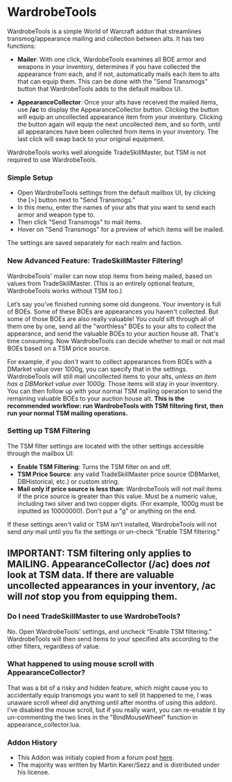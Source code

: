 # WardrobeTools

WardrobeTools is a simple World of Warcraft addon that streamlines transmog/appearance mailing and collection between alts. It has two functions:

* **Mailer**: With one click, WardobeTools examines all BOE armor and weapons in your inventory, determines if you have collected the appearance from each, and if not, automatically mails each item to alts that can equip them. This can be done with the "Send Transmogs" button that WardrobeTools adds to the default mailbox UI. 

* **AppearanceCollector**: Once your alts have received the mailed items, use **/ac** to display the AppearanceCollector button. Clicking the button will equip an uncollected appearance item from your inventory. Clicking the button again will equip the next uncollected item, and so forth, until all appearances have been collected from items in your inventory. The last click will swap back to your original equipment.

WardrobeTools works well alongside TradeSkillMaster, but TSM is not required to use WardrobeTools.

### Simple Setup 

* Open WardrobeTools settings from the default mailbox UI, by clicking the [>] button next to "Send Transmogs." 
* In this menu, enter the names of your alts that you want to send each armor and weapon type to.
* Then click "Send Transmogs" to mail items. 
* Hover on "Send Transmogs" for a preview of which items will be mailed.

The settings are saved separately for each realm and faction.

### New Advanced Feature: TradeSkillMaster Filtering!

WardrobeTools' mailer can now stop items from being mailed, based on values from TradeSkillMaster. (This is an entirely optional feature, WardrobeTools works without TSM too.)

Let’s say you’ve finished running some old dungeons. Your inventory is full of BOEs. Some of these BOEs are appearances you haven't collected. But some of those BOEs are also really valuable! You *could* sift through all of them one by one, send all the "worthless" BOEs to your alts to collect the appearance, and send the valuable BOEs to your auction house alt. That's time consuming. Now WardrobeTools can decide whether to mail or not mail BOEs based on a TSM price source.

For example, if you *don't* want to collect appearances from BOEs with a DMarket value over 1000g, you can specify that in the settings. WardrobeTools will still mail uncollected items to your alts, *unless an item has a DBMarket value over 1000g.* Those items will stay in your inventory. You can then follow up with your normal TSM mailing operation to send the remaining valuable BOEs to your auction house alt. **This is the recommended workflow: run WardrobeTools with TSM filtering first, then run your normal TSM mailing operations.**

###  Setting up TSM Filtering

The TSM filter settings are located with the other settings accessible through the mailbox UI:

- **Enable TSM Filtering**: Turns the TSM filter on and off. 
- **TSM Price Source**: any valid TradeSkillMaster price source (DBMarket, DBHistorical, etc.) or custom string.
- **Mail only if price source is less than**: WardrobeTools will *not* mail items if the price source is greater than this value. Must be a numeric value, including two silver and two copper digits. (For example, 1000g must be inputted as 10000000). Don't put a "g" or anything on the end.

If these settings aren't valid or TSM isn't installed, WardrobeTools will not send *any* mail until you fix the settings or un-check "Enable TSM filtering."

## **IMPORTANT: TSM filtering only applies to MAILING. AppearanceCollector (/ac) does *not* look at TSM data. If there are valuable uncollected appearances in your inventory, /ac will *not* stop you from equipping them.**

### Do I need TradeSkillMaster to use WardrobeTools?

No. Open WardrobeTools’ settings, and uncheck “Enable TSM filtering.” WardrobeTools will then send items to your specified alts according to the other filters, regardless of value.

### What happened to using mouse scroll with AppearanceCollector?

That was a bit of a risky and hidden feature, which might cause you to accidentally equip transmogs you want to sell (it happened to me, I was unaware scroll wheel did anything until after months of using this addon). I've disabled the mouse scroll, but if you really want, you can re-enable it by un-commenting the two lines in the "BindMouseWheel" function in appearance_collector.lua.

### Addon History

- This Addon was initialy copied from a forum post [here](http://stormspire.net/general-tradeskillmaster-discussion/18409-mailing-groups-boe-armor-classes-post169681.html#post169681).  
- The majority was written by Martin Karer/Sezz and is distributed under his license.
